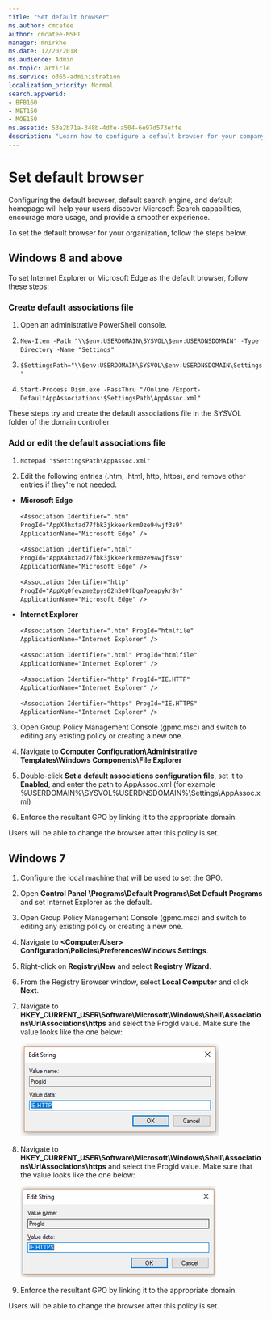 ```yaml
---
title: "Set default browser"
ms.author: cmcatee
author: cmcatee-MSFT
manager: mnirkhe
ms.date: 12/20/2018
ms.audience: Admin
ms.topic: article
ms.service: o365-administration
localization_priority: Normal
search.appverid:
- BFB160
- MET150
- MOE150
ms.assetid: 53e2b71a-348b-4dfe-a504-6e97d573effe
description: "Learn how to configure a default browser for your company with Microsoft Search."
---
```


# Set default browser

Configuring the default browser, default search engine, and default homepage will help your users discover Microsoft Search capabilities, encourage more usage, and provide a smoother experience.
  
To set the default browser for your organization, follow the steps below.
  
## Windows 8 and above

To set Internet Explorer or Microsoft Edge as the default browser, follow these steps:
  
### Create default associations file

1. Open an administrative PowerShell console.
    
2.  `New-Item -Path "\\$env:USERDOMAIN\SYSVOL\$env:USERDNSDOMAIN" -Type Directory -Name "Settings"`
    
3.  `$SettingsPath="\\$env:USERDOMAIN\SYSVOL\$env:USERDNSDOMAIN\Settings"`
    
4.  `Start-Process Dism.exe -PassThru "/Online /Export-DefaultAppAssociations:$SettingsPath\AppAssoc.xml"`
    
These steps try and create the default associations file in the SYSVOL folder of the domain controller.
  
### Add or edit the default associations file

1. `Notepad "$SettingsPath\AppAssoc.xml"`
    
2. Edit the following entries (.htm, .html, http, https), and remove other entries if they're not needed.
    
  - **Microsoft Edge**
    
     `<Association Identifier=".htm" ProgId="AppX4hxtad77fbk3jkkeerkrm0ze94wjf3s9" ApplicationName="Microsoft Edge" />`
  
     `<Association Identifier=".html" ProgId="AppX4hxtad77fbk3jkkeerkrm0ze94wjf3s9" ApplicationName="Microsoft Edge" />`
  
     `<Association Identifier="http" ProgId="AppXq0fevzme2pys62n3e0fbqa7peapykr8v" ApplicationName="Microsoft Edge" />`
    
  - **Internet Explorer**
    
     `<Association Identifier=".htm" ProgId="htmlfile" ApplicationName="Internet Explorer" />`
  
     `<Association Identifier=".html" ProgId="htmlfile" ApplicationName="Internet Explorer" />`
  
     `<Association Identifier="http" ProgId="IE.HTTP" ApplicationName="Internet Explorer" />`
  
     `<Association Identifier="https" ProgId="IE.HTTPS" ApplicationName="Internet Explorer" />`
    
3. Open Group Policy Management Console (gpmc.msc) and switch to editing any existing policy or creating a new one.
    
1. Navigate to **Computer Configuration\Administrative Templates\Windows Components\File Explorer**
    
2. Double-click **Set a default associations configuration file**, set it to **Enabled**, and enter the path to AppAssoc.xml (for example %USERDOMAIN%\SYSVOL\%USERDNSDOMAIN%\Settings\AppAssoc.xml)
    
4. Enforce the resultant GPO by linking it to the appropriate domain.
    
Users will be able to change the browser after this policy is set.
  
## Windows 7

1. Configure the local machine that will be used to set the GPO.
    
1. Open **Control Panel \Programs\Default Programs\Set Default Programs** and set Internet Explorer as the default. 
    
2. Open Group Policy Management Console (gpmc.msc) and switch to editing any existing policy or creating a new one.
    
1. Navigate to **\<Computer/User\> Configuration\Policies\Preferences\Windows Settings**.
    
2. Right-click on **Registry\New** and select **Registry Wizard**.
    
3. From the Registry Browser window, select **Local Computer** and click **Next**.
    
4. Navigate to **HKEY_CURRENT_USER\Software\Microsoft\Windows\Shell\Associations\UrlAssociations\https** and select the ProgId value. Make sure the value looks like the one below: 
    
    ![Select ProgID value in Edit String](media/f6173dcc-b898-4967-8c40-4b0fe411a92b.png)
  
5. Navigate to **HKEY_CURRENT_USER\Software\Microsoft\Windows\Shell\Associations\UrlAssociations\https** and select the ProgId value. Make sure that the value looks like the one below: 
    
    ![Select ProgId for HTTPS in Edit String](media/3519e13b-4fe7-4d15-946c-82fd50fc49bb.png)
  
3. Enforce the resultant GPO by linking it to the appropriate domain.
    
Users will be able to change the browser after this policy is set.